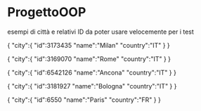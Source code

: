 # ProgettoOOP



esempi di città e relativi ID da poter usare velocemente per i test



{
  "city":{
      "id":3173435
      "name":"Milan"
      "country":"IT"
   }
}


{
  "city":{
      "id":3169070
      "name":"Rome"
      "country":"IT"
   }
}

{
  "city":{
      "id":6542126
      "name":"Ancona"
      "country":"IT"
   }
}

{
  "city":{
      "id":3181927
      "name":"Bologna"
      "country":"IT"
   }
}

{
  "city":{
      "id":6550
      "name":"Paris"
      "country":"FR"
   }
}


